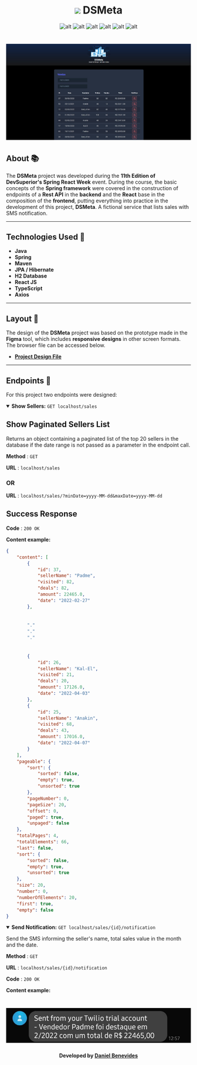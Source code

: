 <h1 align="center"><img src="./frontend/src/assets/img/banner.svg" width="50"><b> DSMeta</b></h1>

<div align="center">

![alt](https://img.shields.io/badge/java-v17-red?style=flat&logo=coffeescript)
![alt](https://img.shields.io/badge/spring-v2.7.5-green?style=flat&logo=spring)
![alt](https://img.shields.io/badge/npm-v8.19.2-red?style=flat&logo=npm)
![alt](https://img.shields.io/badge/yarn-v1.22.19-blue?style=flat&logo=yarn)
![alt](https://img.shields.io/badge/node-v16.18.1-green?style=flat&logo=nodedotjs)
![alt](https://img.shields.io/github/languages/count/lucasferreiraz/dsmeta)

</div>

<h1 align="center"><img src="./media/desktop.jpg"></h1>

## About 📚

The **DSMeta** project was developed during the **11th Edition of DevSuperior's Spring React Week** event. During the course, the basic concepts of the **Spring framework** were covered in the construction of endpoints of a **Rest API** in the **backend** and the **React** base in the composition of the **frontend**, putting everything into practice in the development of this project, **DSMeta**. A fictional service that lists sales with SMS notification.

---

## Technologies Used 🚀

- **Java**
- **Spring**
- **Maven**
- **JPA / Hibernate**
- **H2 Database**
- **React JS**
- **TypeScript**
- **Axios**

---

## Layout 🔖

The design of the **DSMeta** project was based on the prototype made in the **Figma** tool, which includes **responsive designs** in other screen formats. The browser file can be accessed below.
- **[Project Design File](https://www.figma.com/file/EN1zFtk4eY3Jgmpgi9YaMG/DSMeta1?node-id=0%3A1)**

---

## Endpoints 🔗

For this project two endpoints were designed: <br>

<details open>

<summary><b>Show Sellers:</b> <code>GET localhost/sales</code></summary>

## Show Paginated Sellers List

Returns an object containing a paginated list of the top 20 sellers in the database if the date range is not passed as a parameter in the endpoint call.

**Method** : `GET`

**URL** : `localhost/sales`

### OR

**URL** : `localhost/sales/?minDate=yyyy-MM-dd&maxDate=yyyy-MM-dd`

## Success Response

**Code** : `200 OK`

**Content example:**

```json
{
    "content": [
        {
            "id": 37,
            "sellerName": "Padme",
            "visited": 82,
            "deals": 82,
            "amount": 22465.0,
            "date": "2022-02-27"
        },

        
        "."
        "."
        "."
        
        
        {
            "id": 26,
            "sellerName": "Kal-El",
            "visited": 21,
            "deals": 20,
            "amount": 17126.0,
            "date": "2022-04-03"
        },
        {
            "id": 25,
            "sellerName": "Anakin",
            "visited": 68,
            "deals": 43,
            "amount": 17016.0,
            "date": "2022-04-07"
        }
    ],
    "pageable": {
        "sort": {
            "sorted": false,
            "empty": true,
            "unsorted": true
        },
        "pageNumber": 0,
        "pageSize": 20,
        "offset": 0,
        "paged": true,
        "unpaged": false
    },
    "totalPages": 4,
    "totalElements": 66,
    "last": false,
    "sort": {
        "sorted": false,
        "empty": true,
        "unsorted": true
    },
    "size": 20,
    "number": 0,
    "numberOfElements": 20,
    "first": true,
    "empty": false
}
```
</details>

<details open>

<summary><b>Send Notification:</b> <code>GET localhost/sales/{id}/notification</code></summary>

Send the SMS informing the seller's name, total sales value in the month and the date.

**Method** : `GET`

**URL** : `localhost/sales/{id}/notification`

**Code** : `200 OK`

**Content example:**

<h1 align="center"><img src="./media/sms.jpg"></h1>

</details>


<p align="center" style="font-weight:bolder">
    Developed by <a href="https://github.com/DanGBenevides">Daniel Benevides</a>
</p>
